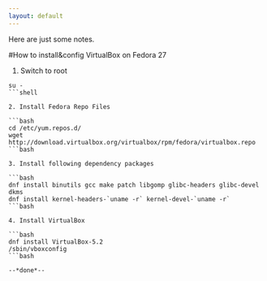 ```yaml
---
layout: default
---
```


Here are just some notes.

#How to install&config VirtualBox on Fedora 27

1. Switch to root

```shell
su -
```shell

2. Install Fedora Repo Files

```bash
cd /etc/yum.repos.d/
wget http://download.virtualbox.org/virtualbox/rpm/fedora/virtualbox.repo
```bash

3. Install following dependency packages

```bash
dnf install binutils gcc make patch libgomp glibc-headers glibc-devel dkms
dnf install kernel-headers-`uname -r` kernel-devel-`uname -r`
```bash

4. Install VirtualBox

```bash
dnf install VirtualBox-5.2
/sbin/vboxconfig
```bash

--*done*--

